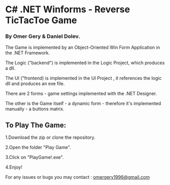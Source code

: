 # C# .NET Winforms - Reverse TicTacToe Game
### By Omer Gery & Daniel Dolev.

The Game is implemented by an Object-Oriented Win Form Application in the .NET Framework.

The Logic ("backend") is implemented in the Logic Project, which produces a dll.

The UI ("frontend) is implemented in the UI Project , it references the logic dll and produces an exe file.

There are 2 forms - game settings implemented with the .NET Designer.

The other is the Game itself - a dynamic form - therefore it's implemented manually - a buttons matrix.

## To Play The Game:

1.Download the zip or clone the repository. 

2.Open the folder "Play Game".

3.Click on "PlayGame!.exe".

4.Enjoy!

For any issues or bugs you may contact : omergery1996@gmail.com


